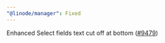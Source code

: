 ```yaml
---
"@linode/manager": Fixed
---
```


Enhanced Select fields text cut off at bottom ([#9479](https://github.com/linode/manager/pull/9479))
